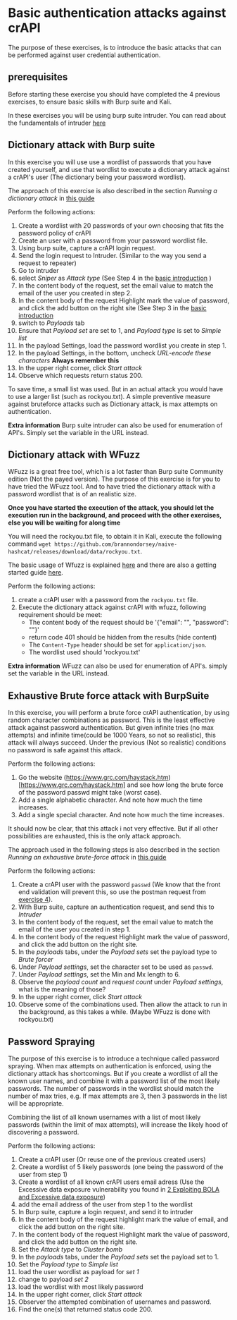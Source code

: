 # Basic authentication attacks against crAPI
The purpose of these exercises, is to introduce the basic attacks that can be performed
against user credential authentication. 

## prerequisites
Before starting these exercise you should have completed the 4 previous exercises, to ensure 
basic skills with Burp suite and Kali.

In these exercises you will be using burp suite intruder. You can read about the fundamentals of 
intruder [here](https://portswigger.net/burp/documentation/desktop/tools/intruder/getting-started)


## Dictionary attack with Burp suite
In this exercise you will use use a wordlist of passwords that you have created yourself,
and use that wordlist to execute a dictionary attack against a crAPI's user (The dictionary being your password wordlist).

The approach of this exercise is also described in the section _Running a dictionary attack_ in [this guide](https://portswigger.net/burp/documentation/desktop/testing-workflow/authentication-mechanisms/brute-forcing-passwords)

Perform the following actions:
1. Create a wordlist with 20 passwords of your own choosing that fits the password policy of crAPI
2. Create an user with a password from your password wordlist file.
3. Using burp suite, capture a crAPI login request.
4. Send the login request to Intruder. (Similar to the way you send a request to repeater)
5. Go to intruder
6. select _Sniper_ as _Attack type_ (See Step 4 in the [basic introduction](https://portswigger.net/burp/documentation/desktop/tools/intruder/getting-started) )
7. In the content body of the request, set the email value to match the email of the user you created in step 2.
8. In the content body of the request Highlight mark the value of password, and click the add button on the right site (See Step 3 in the [basic introduction](https://portswigger.net/burp/documentation/desktop/tools/intruder/getting-started)
9. switch to _Payloads_ tab
10. Ensure that _Payload set_ are set to 1, and _Payload type_ is set to _Simple list_
11. In the payload Settings, load the password wordlist you create in step 1.
12. In the payload Settings, in the bottom, uncheck _URL-encode these characters_ **Always remember this**
12. In the upper right corner, click _Start attack_
13. Observe which requests return status 200.

To save time, a small list was used. But in an actual attack you would have to use a larger list (such as rockyou.txt).
A simple preventive measure against bruteforce attacks such as Dictionary attack, is max attempts on authentication.

**Extra information**
Burp suite intruder can also be used for enumeration of API's.
Simply set the variable in the URL instead.


## Dictionary attack with WFuzz
WFuzz is a great free tool, which is a lot faster than Burp suite Community edition (Not the payed version).
The purpose of this exercise is for you to have tried the WFuzz tool. And to have tried the dictionary attack
with a password wordlist that is of an realistic size. 

**Once you have started the execution of the attack, you should let the execution run in the background, and proceed with the other exercises, else you will be waiting for along time**

You will need the rockyou.txt file, to obtain it in Kali, execute the following command `wget https://github.com/brannondorsey/naive-hashcat/releases/download/data/rockyou.txt`.

The basic usage of Wfuzz is explained [here](https://wfuzz.readthedocs.io/en/latest/user/basicusage.html) and there are also a getting started guide [here](https://wfuzz.readthedocs.io/en/latest/user/getting.html#specifying-a-payload).

Perform the following actions:
1. create a crAPI user with a password from the `rockyou.txt` file.
2. Execute the dictionary attack against crAPI with wfuzz, following requirement should be meet:
    - The content body of the request should be '{"email":  "<email>", "password": "<password>"}'
    - return code 401 should be hidden from the results (hide content)
    - The `Content-Type` header should be set for `application/json`.
    - The wordlist used should 'rockyou.txt'

**Extra information**
WFuzz can also be used for enumeration of API's.
simply set the variable in the URL instead.

## Exhaustive Brute force attack with BurpSuite
In this exercise, you will perform a brute force crAPI authentication, by using random character combinations
as password. This is the least effective attack against password authentication. But given infinite tries (no max attempts) and
infinite time(could be 1000 Years, so not so realistic), this attack will always succeed. Under the previous (Not so realistic) conditions
no password is safe against this attack.

Perform the following actions:

1. Go the website (https://www.grc.com/haystack.htm)[https://www.grc.com/haystack.htm] and see how long the brute force of 
  the password passwd might take (worst case).
2. Add a single alphabetic character. And note how much the time increases.
3. Add a single special character. And note how much the time increases. 

It should now be clear, that this attack i not very effective. But if all other possibilities are exhausted,
this is the only attack approach.

The approach used in the following steps is also described in the section _Running an exhaustive brute-force attack_ in [this guide](https://portswigger.net/burp/documentation/desktop/testing-workflow/authentication-mechanisms/brute-forcing-passwords)

Perform the following actions:

1. Create a crAPI user with the password `passwd` (We know that the front end validation will prevent this, so use the postman request from [exercise 4](4_Endpoint_Analysis_with_postman.md)).
2. With Burp suite, capture an authentication request, and send this to _Intruder_
3. In the content body of the request, set the email value to match the email of the user you created in step 1.
4. In the content body of the request Highlight mark the value of password, and click the add button on the right site.
5. In the _payloads_ tabs, under the _Payload sets_ set the payload type to _Brute forcer_
6. Under _Payload settings_, set the character set to be used as `passwd`.
7. Under _Payload settings_, set the Min and Mx length to 6.
8. Observe the _payload count_ and _request count_ under _Payload settings_, what is the meaning of those?
9. In the upper right corner, click _Start attack_
10. Observe some of the combinations used. Then allow the attack to run in the background, as  this takes a while. (Maybe WFuzz is done with rockyou.txt)


## Password Spraying
The purpose of this exercise is to introduce a technique called password spraying.
When max attempts on authentication is enforced, using the dictionary attack has shortcomings.
But if you create a wordlist of all the known user names, and combine it with a password list
of the most likely passwords. The number of passwords in the wordlist should match the number of max 
tries, e.g. If max attempts are 3, then 3 passwords in the list will be appropriate.

Combining the list of all known usernames with a list of most likely passwords (within the limit of max attempts),
will increase the likely hood of discovering a password.

Perform the following actions:
1. Create a crAPI user (Or reuse one of the previous created users)
2. Create a wordlist of 5 likely passwords (one being the password of the user from step 1)
3. Create a wordlist of all known crAPI users email adress (Use the Excessive data exposure vulnerability you found in [2 Exploiting BOLA and Excessive data exposure](2_Exploiting_BOLA_And_Excessive_Data_Exposure.md))
4. add the email address of the user from step 1 to the wordlist
5. In Burp suite, capture a login request, and send it to intruder
6. In the content body of the request highlight mark the value of email, and click the add button on the right site.
7. In the content body of the request Highlight mark the value of password, and click the add button on the right site.
8. Set the _Attack type_ to _Cluster bomb_
9. In the _payloads_ tabs, under the _Payload sets_ set the payload set to 1.
10. Set the _Payload type_ to _Simple list_
11. load the user wordlist as payload for _set 1_
12. change to payload _set 2_
13. load the wordlist with most likely password
14. In the upper right corner, click _Start attack_
15. Observer the attempted combination of usernames and password.
16. Find the one(s) that returned status code 200.
